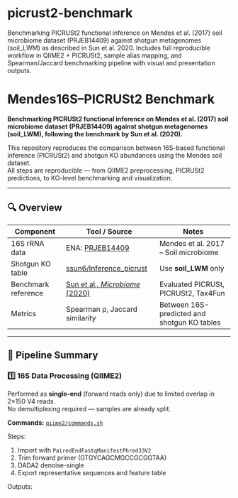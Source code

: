 # picrust2-benchmark
Benchmarking PICRUSt2 functional inference on Mendes et al. (2017) soil microbiome dataset (PRJEB14409) against shotgun metagenomes (soil_LWM) as described in Sun et al. 2020. Includes full reproducible workflow in QIIME2 + PICRUSt2, sample alias mapping, and Spearman/Jaccard benchmarking pipeline with visual and presentation outputs.

# Mendes16S–PICRUSt2 Benchmark

**Benchmarking PICRUSt2 functional inference on Mendes et al. (2017) soil microbiome dataset (PRJEB14409) against shotgun metagenomes (soil_LWM), following the benchmark by Sun et al. (2020).**

This repository reproduces the comparison between 16S-based functional inference (PICRUSt2) and shotgun KO abundances using the Mendes soil dataset.  
All steps are reproducible — from QIIME2 preprocessing, PICRUSt2 predictions, to KO-level benchmarking and visualization.

---

## 🔍 Overview

| Component | Tool / Source | Notes |
|------------|----------------|-------|
| 16S rRNA data | ENA: [PRJEB14409](https://www.ebi.ac.uk/ena/browser/view/PRJEB14409) | Mendes et al. 2017 – Soil microbiome |
| Shotgun KO table | [ssun6/Inference_picrust](https://github.com/ssun6/Inference_picrust) | Use **soil_LWM** only |
| Benchmark reference | [Sun et al., *Microbiome* (2020)](https://doi.org/10.1186/s40168-020-00815-y) | Evaluated PICRUSt, PICRUSt2, Tax4Fun |
| Metrics | Spearman ρ, Jaccard similarity | Between 16S-predicted and shotgun KO tables |

---

## 🧪 Pipeline Summary

### 1️⃣ 16S Data Processing (QIIME2)

Performed as **single-end** (forward reads only) due to limited overlap in 2×150 V4 reads.  
No demultiplexing required — samples are already split.

**Commands:** [`qiime2/commands.sh`](qiime2/commands.sh)

Steps:
1. Import with `PairedEndFastqManifestPhred33V2`
2. Trim forward primer (GTGYCAGCMGCCGCGGTAA)
3. DADA2 denoise-single
4. Export representative sequences and feature table

Outputs:
